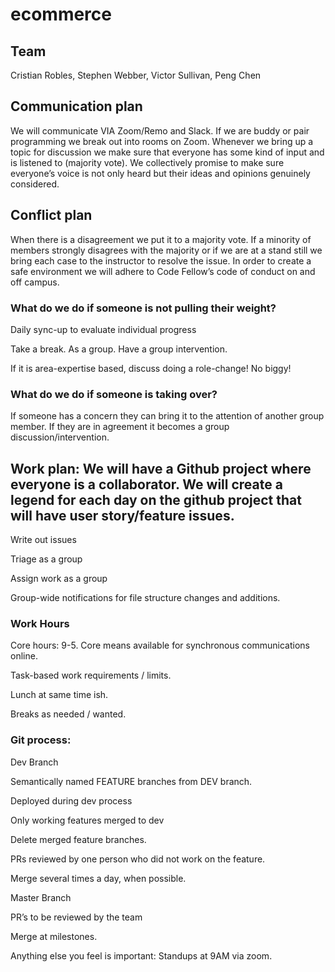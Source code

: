# ecommerce

## Team

Cristian Robles, Stephen Webber, Victor Sullivan, Peng Chen

## Communication plan

We will communicate VIA Zoom/Remo and Slack. If we are buddy or pair programming we break out into rooms on Zoom. Whenever we bring up a topic for discussion we make sure that everyone has some kind of input and is listened to (majority vote). We collectively promise to make sure everyone’s voice is not only heard but their ideas and opinions genuinely considered. 

## Conflict plan

When there is a disagreement we put it to a majority vote. If a minority of members strongly disagrees with the majority or if we are at a stand still we bring each case to the instructor to resolve the issue. In order to create a safe environment we will adhere to Code Fellow’s code of conduct on and off campus.

### What do we do if someone is not pulling their weight? 

Daily sync-up to evaluate individual progress

Take a break. As a group. Have a group intervention. 

If it is area-expertise based, discuss doing a role-change! No biggy!

### What do we do if someone is taking over? 

If someone has a concern they can bring it to the attention of another group member. If they are in agreement it becomes a group discussion/intervention.

## Work plan: We will have a Github project where everyone is a collaborator. We will create a legend for each day on the github project that will have user story/feature issues. 

Write out issues 

Triage as a group

Assign work as a group

Group-wide notifications for file structure changes and additions.

### Work Hours

Core hours: 9-5. Core means available for synchronous communications online. 

Task-based work requirements / limits.

Lunch at same time ish.

Breaks as needed / wanted.

### Git process:  

Dev Branch

Semantically named FEATURE branches from DEV branch.

Deployed during dev process

Only working features merged to dev

Delete merged feature branches.

PRs reviewed by one person who did not work on the feature. 

Merge several times a day, when possible.
 
Master Branch

PR’s to be reviewed by the team

Merge at milestones.
 
Anything else you feel is important: Standups at 9AM via zoom.

